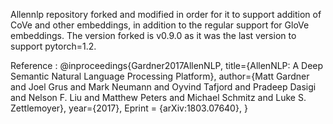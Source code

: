 Allennlp repository forked and modified in order for it to support addition of CoVe and other embeddings, in addition to the regular support for GloVe embeddings. 
The version forked is v0.9.0 as it was the last version to support pytorch=1.2. 


Reference :     @inproceedings{Gardner2017AllenNLP,
                  title={AllenNLP: A Deep Semantic Natural Language Processing Platform},
                  author={Matt Gardner and Joel Grus and Mark Neumann and Oyvind Tafjord
                    and Pradeep Dasigi and Nelson F. Liu and Matthew Peters and
                    Michael Schmitz and Luke S. Zettlemoyer},
                  year={2017},
                  Eprint = {arXiv:1803.07640},
                }

